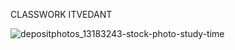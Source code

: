 CLASSWORK ITVEDANT

![depositphotos_13183243-stock-photo-study-time](https://github.com/Shriya-Dubey02/Classwork_ITvedant/assets/173932918/5db65dcc-d8d6-4e2a-a8b4-fbde93143e59)
